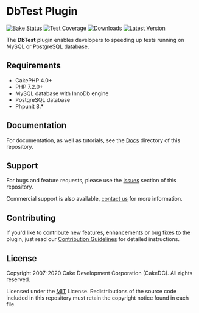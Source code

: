 DbTest Plugin
========================

[![Bake Status](https://secure.travis-ci.org/CakeDC/cakephp-db-test.png?branch=master)](http://travis-ci.org/CakeDC/cakephp-db-test)
[![Test Coverage](https://coveralls.io/repos/CakeDC/cakephp-db-test/badge.png?branch=master)](https://coveralls.io/r/CakeDC/cakephp-db-test?branch=master)
[![Downloads](https://poser.pugx.org/CakeDC/cakephp-db-test/d/total.png)](https://packagist.org/packages/CakeDC/cakephp-db-test)
[![Latest Version](https://poser.pugx.org/CakeDC/cakephp-db-test/v/stable.png)](https://packagist.org/packages/CakeDC/cakephp-db-test)

The **DbTest** plugin enables developers to speeding up tests running on MySQL or PostgreSQL database.

Requirements
------------

* CakePHP 4.0+
* PHP 7.2.0+
* MySQL database with InnoDb engine
* PostgreSQL database
* Phpunit 8.*

Documentation
-------------

For documentation, as well as tutorials, see the [Docs](Docs/Home.md) directory of this repository.

Support
-------

For bugs and feature requests, please use the [issues](https://git.cakedc.com/cakedc/db_test/issues) section of this repository. 

Commercial support is also available, [contact us](http://cakedc.com/contact) for more information.

Contributing
------------

If you'd like to contribute new features, enhancements or bug fixes to the plugin, just read our [Contribution Guidelines](http://cakedc.com/plugins) for detailed instructions.

License
-------

Copyright 2007-2020 Cake Development Corporation (CakeDC). All rights reserved.

Licensed under the [MIT](http://www.opensource.org/licenses/mit-license.php) License. Redistributions of the source code included in this repository must retain the copyright notice found in each file.
